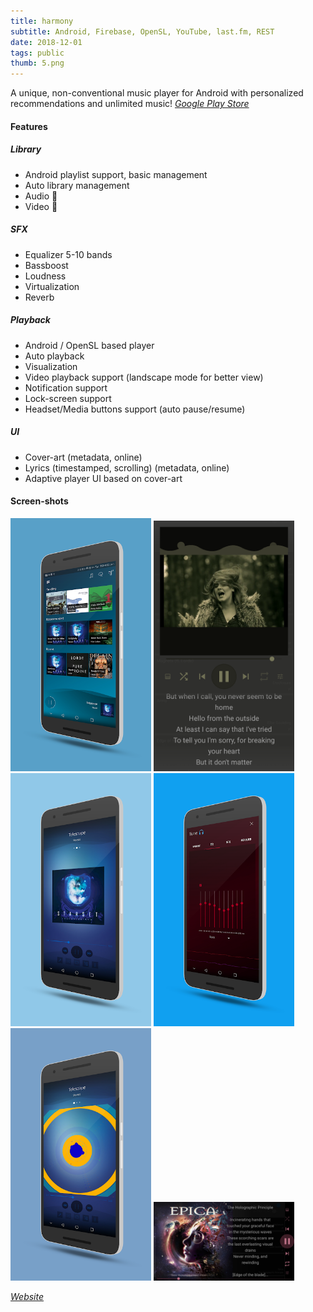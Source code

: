 ```yaml
---
title: harmony
subtitle: Android, Firebase, OpenSL, YouTube, last.fm, REST
date: 2018-12-01
tags: public
thumb: 5.png
---
```


A unique, non-conventional music player for Android with personalized recommendations and unlimited music!
*[Google Play Store](https://play.google.com/store/apps/details?id=com.ilusons.harmony)*

#### Features

##### Library
- Android playlist support, basic management
- Auto library management
- Audio 🎵
- Video 🎦

##### SFX
- Equalizer 5-10 bands
- Bassboost
- Loudness
- Virtualization
- Reverb

##### Playback
- Android / OpenSL based player
- Auto playback
- Visualization
- Video playback support (landscape mode for better view)
- Notification support
- Lock-screen support
- Headset/Media buttons support (auto pause/resume)

##### UI
- Cover-art (metadata, online)
- Lyrics (timestamped, scrolling) (metadata, online)
- Adaptive player UI based on cover-art

#### Screen-shots

[<img src="5.png" width="225">](5.png)
[<img src="0.png" width="225">](0.png)
[<img src="1.png" width="225">](1.png)
[<img src="3.png" width="225">](3.png)
[<img src="4.png" width="225">](4.png)
[<img src="2.png" width="225">](2.png)

*[Website](http://harmony.ilusons.com)*